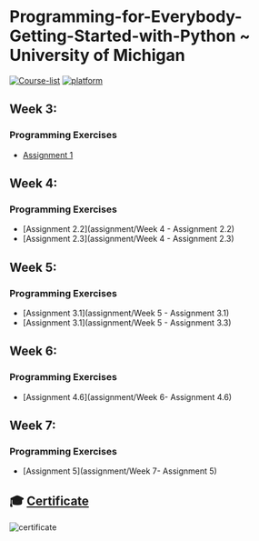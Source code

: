 # Programming-for-Everybody-Getting-Started-with-Python ~ University of Michigan

[![Course-list](https://img.shields.io/badge/also%20see-Other%20Coursera%20Courses-1f72ff.svg)](https://github.com/Barcaboy-Ovid/Course-List)
[![platform](https://img.shields.io/badge/Coursera-Course%20Link-1f72ff.svg)](https://www.coursera.org/learn/python?specialization=python)

## Week 3:
### Programming Exercises
- [Assignment 1](assignment/week3)

## Week 4:
### Programming Exercises
- [Assignment 2.2](assignment/Week 4 - Assignment 2.2)
- [Assignment 2.3](assignment/Week 4 - Assignment 2.3)

## Week 5:
### Programming Exercises
- [Assignment 3.1](assignment/Week 5 - Assignment 3.1)
- [Assignment 3.1](assignment/Week 5 - Assignment 3.3)

## Week 6:
### Programming Exercises
- [Assignment 4.6](assignment/Week 6- Assignment 4.6)

## Week 7:
### Programming Exercises
- [Assignment 5](assignment/Week 7- Assignment 5)

## 🎓 [Certificate]()
![certificate](assets/Certificate.jpeg)
